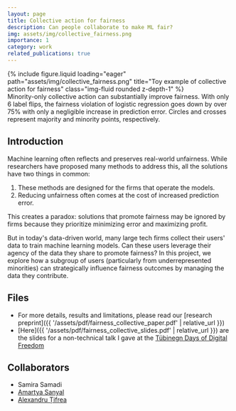 ```yaml
---
layout: page
title: Collective action for fairness
description: Can people collaborate to make ML fair?
img: assets/img/collective_fairness.png
importance: 1
category: work
related_publications: true
---
```


<div class="row">
    <div class="col-sm mt-3 mt-md-0">
        {% include figure.liquid loading="eager" path="assets/img/collective_fairness.png" title="Toy example of collective action for fairness" class="img-fluid rounded z-depth-1" %}
    </div>
</div>
<div class="caption">
    Minority-only collective action can substantially improve fairness.
    With only 6 label flips, the fairness violation of logistic regression goes down by over 75% with only a negligible increase in prediction error.
    Circles and crosses represent majority and minority points, respectively.
</div>


## Introduction
Machine learning often reflects and preserves real-world unfairness.
While researchers have proposed many methods to address this, all the solutions have two things in common:
1. These methods are designed for the firms that operate the models.
2. Reducing unfairness often comes at the cost of increased prediction error.

This creates a paradox: solutions that promote fairness may be ignored by firms because they prioritize minimizing error and maximizing profit.

But in today's data-driven world, many large tech firms collect their users' data to train machine learning models.
Can these users leverage their agency of the data they share to promote fairness?
In this project, we explore how a subgroup of users (particularly from underrepresented minorities) can strategically influence fairness outcomes by managing the data they contribute.

## Files
- For more details, results and limitations, please read our [research preprint]({{ '/assets/pdf/fairness_collective_paper.pdf' | relative_url }})
- [Here]({{ '/assets/pdf/fairness_collective_slides.pdf' | relative_url }}) are the slides for a non-technical talk I gave at the [Tübinegn Days of Digital Freedom](https://tdf.cttue.de/en/index.html)

## Collaborators
- Samira Samadi
- [Amartya Sanyal](https://amartya18x.github.io/)
- [Alexandru Țifrea](https://alex-tifrea.github.io/)

